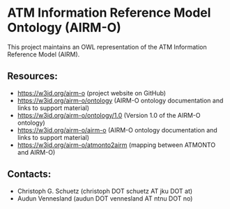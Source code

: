 ATM Information Reference Model Ontology (AIRM-O)
===
This project maintains an OWL representation of the ATM Information Reference Model (AIRM).

Resources:
---
* https://w3id.org/airm-o (project website on GitHub)
* https://w3id.org/airm-o/ontology (AIRM-O ontology documentation and links to support material)
* https://w3id.org/airm-o/ontology/1.0 (Version 1.0 of the AIRM-O ontology)
* https://w3id.org/airm-o/airm-o (AIRM-O ontology documentation and links to support material)
* https://w3id.org/airm-o/atmonto2airm (mapping between ATMONTO and AIRM-O)

Contacts:
---
* Christoph G. Schuetz (christoph DOT schuetz AT jku DOT at)
* Audun Vennesland (audun DOT vennesland AT ntnu DOT no)
